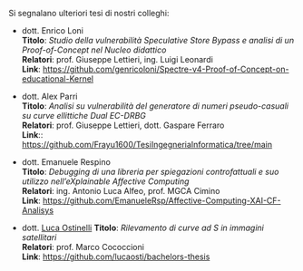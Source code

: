 Si segnalano ulteriori tesi di nostri colleghi:

- dott. Enrico Loni<br>
  **Titolo**: _Studio della vulnerabilità Speculative Store Bypass e analisi di un Proof-of-Concept nel Nucleo didattico_ <br>
  **Relatori**: prof. Giuseppe Lettieri, ing. Luigi Leonardi<br>
  **Link**: https://github.com/genricoloni/Spectre-v4-Proof-of-Concept-on-educational-Kernel

- dott. Alex Parri<br>
  **Titolo**: _Analisi su vulnerabilità del generatore di numeri pseudo-casuali su curve ellittiche Dual EC-DRBG_ <br>
  **Relatori**: prof. Giuseppe Lettieri, dott. Gaspare Ferraro<br>
  **Link**:: https://github.com/Frayu1600/TesiIngegneriaInformatica/tree/main
  
- dott. Emanuele Respino<br>
  **Titolo**: _Debugging di una libreria per spiegazioni controfattuali e suo utilizzo nell’eXplainable Affective Computing_ <br>
  **Relatori**: ing. Antonio Luca Alfeo, prof. MGCA Cimino <br>
  **Link**: https://github.com/EmanueleRsp/Affective-Computing-XAI-CF-Analisys

- dott. [Luca Ostinelli](https://lucaosti.github.io)
  **Titolo**: _Rilevamento di curve ad S in immagini satellitari_ <br>
  **Relatori**: prof. Marco Cococcioni <br>
  **Link**: https://github.com/lucaosti/bachelors-thesis